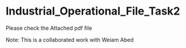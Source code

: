 # Industrial_Operational_File_Task2


Please check the Attached pdf file

Note: This is a collaborated work with Weiam Abed
